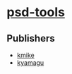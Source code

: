 # [psd-tools](https://pypi.org/project/psd-tools)



## Publishers
- [kmike](https://pypi.org/user/kmike)
- [kyamagu](https://pypi.org/user/kyamagu)

